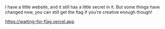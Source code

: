 I have a little website, and it still has a little secret in it. But some things have changed now, you can still get the flag if you're creative enough though!

https://waiting-for-flag.vercel.app